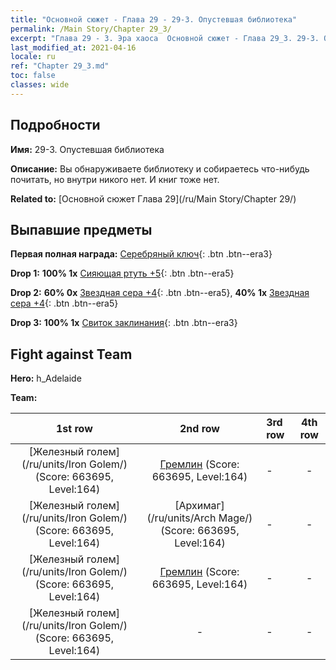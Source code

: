 ```yaml
---
title: "Основной сюжет - Глава 29 - 29-3. Опустевшая библиотека"
permalink: /Main Story/Chapter 29_3/
excerpt: "Глава 29 - 3. Эра хаоса  Основной сюжет - Глава 29_3. 29-3. Опустевшая библиотека"
last_modified_at: 2021-04-16
locale: ru
ref: "Chapter 29_3.md"
toc: false
classes: wide
---
```


## Подробности

 **Имя:** 29-3. Опустевшая библиотека

 **Описание:** Вы обнаруживаете библиотеку и собираетесь что-нибудь почитать, но внутри никого нет. И книг тоже нет.

 **Related to:** [Основной сюжет Глава 29](/ru/Main Story/Chapter 29/)

## Выпавшие предметы

 **Первая полная награда:** [Серебряный ключ](/ru/Items/con_693/){: .btn .btn--era3}

 **Drop 1:** **100% 1x** [Сияющая ртуть +5](/ru/Items/mat_98/){: .btn .btn--era5}

 **Drop 2:** **60% 0x** [Звездная сера +4](/ru/Items/mat_92/){: .btn .btn--era5}, **40% 1x** [Звездная сера +4](/ru/Items/mat_92/){: .btn .btn--era5}

 **Drop 3:** **100% 1x** [Свиток заклинания](/ru/Items/con_694/){: .btn .btn--era3}


## Fight against Team
 **Hero:** h_Adelaide

 **Team:**


  | 1st row | 2nd row | 3rd row | 4th row |
  |:----:|:----:|:----|:----:|
  | [Железный голем](/ru/units/Iron Golem/) (Score: 663695, Level:164)  | [Гремлин](/ru/units/Gremlin/) (Score: 663695, Level:164)  | - | - |
  | [Железный голем](/ru/units/Iron Golem/) (Score: 663695, Level:164)  | [Архимаг](/ru/units/Arch Mage/) (Score: 663695, Level:164)  | - | - |
  | [Железный голем](/ru/units/Iron Golem/) (Score: 663695, Level:164)  | [Гремлин](/ru/units/Gremlin/) (Score: 663695, Level:164)  | - | - |
  | [Железный голем](/ru/units/Iron Golem/) (Score: 663695, Level:164)  | - | - | - |


